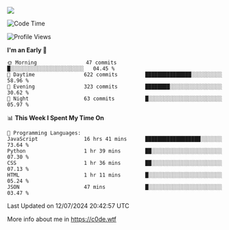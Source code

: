 <a href="https://wakatime.com"><img src="https://wakatime.com/share/@c0dezin/b7f18a7c-ab3a-40b8-8bc7-b1b7bf71f1d6.svg" /></a>

<!--START_SECTION:waka-->
![Code Time](http://img.shields.io/badge/Code%20Time-72%20hrs%207%20mins-blue)

![Profile Views](http://img.shields.io/badge/Profile%20Views-1-blue)

**I'm an Early 🐤** 

```text
🌞 Morning                47 commits          █░░░░░░░░░░░░░░░░░░░░░░░░   04.45 % 
🌆 Daytime                622 commits         ███████████████░░░░░░░░░░   58.96 % 
🌃 Evening                323 commits         ████████░░░░░░░░░░░░░░░░░   30.62 % 
🌙 Night                  63 commits          █░░░░░░░░░░░░░░░░░░░░░░░░   05.97 % 
```


📊 **This Week I Spent My Time On** 

```text
💬 Programming Languages: 
JavaScript               16 hrs 41 mins      ██████████████████░░░░░░░   73.64 % 
Python                   1 hr 39 mins        ██░░░░░░░░░░░░░░░░░░░░░░░   07.30 % 
CSS                      1 hr 36 mins        ██░░░░░░░░░░░░░░░░░░░░░░░   07.13 % 
HTML                     1 hr 11 mins        █░░░░░░░░░░░░░░░░░░░░░░░░   05.24 % 
JSON                     47 mins             █░░░░░░░░░░░░░░░░░░░░░░░░   03.47 % 
```


 Last Updated on 12/07/2024 20:42:57 UTC
<!--END_SECTION:waka-->

More info about me in https://c0de.wtf
